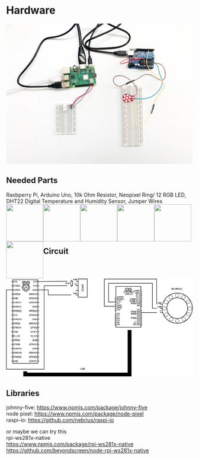 # Hardware

<img src="https://github.com/nginelli/PIAP/blob/master/_files/IMG_2114.jpg">

## Needed Parts

Rasbperry Pi, Arduino Uno, 10k Ohm Resistor, Neopixel Ring/ 12 RGB LED, DHT22 Digital Temperature and Humidity Sensor, Jumper Wires  <br/>
<img align="left" width="100" height="100" src="https://media.digikey.com/photos/Raspberry%20Pi/RASPBERRY-PI-3.jpg">
<img align="left" width="100" height="100" src="https://www.kitronik.co.uk/media/catalog/product/cache/1/image/9df78eab33525d08d6e5fb8d27136e95/4/6/4622_large_arduino_uno_main_board.jpg">
<img align="left" width="100" height="100" src="https://www.jameco.com/Jameco/Products/ProdImag/2237221.jpg">
<img align="left" width="100" height="100" src="https://boutique.semageek.com/741-large_default/neopixel-ring-with-12-led-rgb-led-and-driver-integrated.jpg">
<img align="left" width="100" height="100" src="https://img2.bgxcdn.com/thumb/view/upload/G13charger/SKU031549%20.jpg">
<img align="left" width="100" height="100" src="https://cdn.solarbotics.com/wp-content//uploads/45040-img_6236wht-5.jpg">
<br /><br /><br /><br /><br />

## Circuit

<img src="https://github.com/nginelli/PIAP/blob/master/_files/circuit.png">


## Libraries

johnny-five: https://www.npmjs.com/package/johnny-five  <br />
node pixel: https://www.npmjs.com/package/node-pixel  <br />
raspi-io: https://github.com/nebrius/raspi-io  <br />

or maybe we can try this  <br />
rpi-ws281x-native  <br />
https://www.npmjs.com/package/rpi-ws281x-native  <br />
https://github.com/beyondscreen/node-rpi-ws281x-native  <br />
